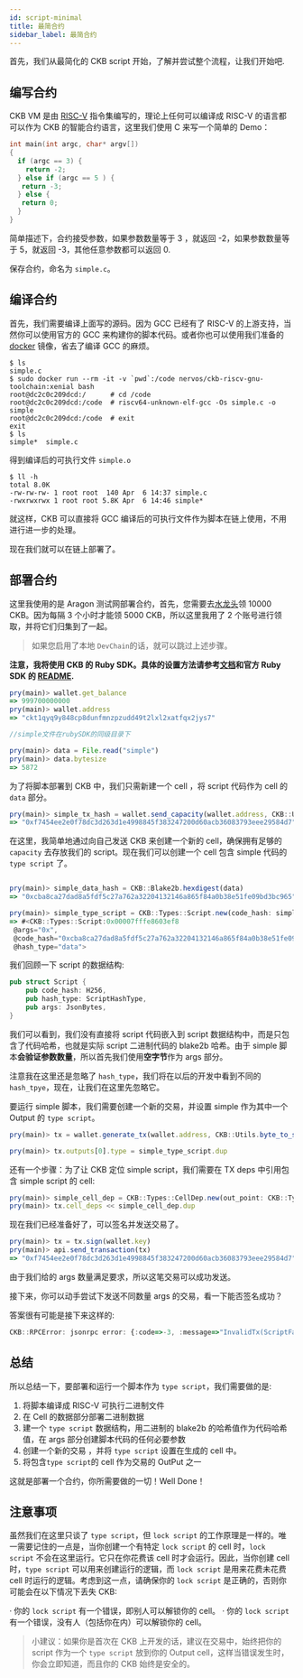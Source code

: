 ```yaml
---
id: script-minimal
title: 最简合约
sidebar_label: 最简合约
---
```


首先，我们从最简化的 CKB script 开始，了解并尝试整个流程，让我们开始吧.

## 编写合约

CKB VM 是由 [RISC-V](https://riscv.org/) 指令集编写的，理论上任何可以编译成 RISC-V 的语言都可以作为 CKB 的智能合约语言，这里我们使用 C 来写一个简单的 Demo：

```c
int main(int argc, char* argv[])
{
  if (argc == 3) {
    return -2;
  } else if (argc == 5 ) {
   return -3;
  } else {
   return 0;
  }
}
```

简单描述下，合约接受参数，如果参数数量等于 3 ，就返回 -2，如果参数数量等于 5，就返回 -3，其他任意参数都可以返回 0.

保存合约，命名为 `simple.c`。

## 编译合约

首先，我们需要编译上面写的源码。因为 GCC 已经有了 RISC-V 的上游支持，当然你可以使用官方的 GCC 来构建你的脚本代码。或者你也可以使用我们准备的 [docker](https://hub.docker.com/r/nervos/ckb-riscv-gnu-toolchain) 镜像，省去了编译 GCC 的麻烦。

```shell
$ ls
simple.c
$ sudo docker run --rm -it -v `pwd`:/code nervos/ckb-riscv-gnu-toolchain:xenial bash
root@dc2c0c209dcd:/      # cd /code
root@dc2c0c209dcd:/code  # riscv64-unknown-elf-gcc -Os simple.c -o simple
root@dc2c0c209dcd:/code  # exit
exit
$ ls
simple*  simple.c
```

得到编译后的可执行文件 `simple.o`

```shell
$ ll -h
total 8.0K
-rw-rw-rw- 1 root root  140 Apr  6 14:37 simple.c
-rwxrwxrwx 1 root root 5.8K Apr  6 14:46 simple*
```

就这样，CKB 可以直接将 GCC 编译后的可执行文件作为脚本在链上使用，不用进行进一步的处理。

现在我们就可以在链上部署了。

## 部署合约

这里我使用的是 Aragon 测试网部署合约，首先，您需要去[水龙头](https://faucet.nervos.org/)领 10000 CKB。因为每隔 3 个小时才能领 5000 CKB，所以这里我用了 2 个账号进行领取，并将它们归集到了一起。

> 如果您启用了本地 `DevChain`的话，就可以跳过上述步骤。

**注意，我将使用 CKB 的 Ruby SDK。具体的设置方法请参考[文档](/docs/docs/client/start/connect-client)和官方 Ruby SDK 的 [README](https://github.com/nervosnetwork/ckb-sdk-ruby/blob/develop/README.md).**

```js
pry(main)> wallet.get_balance
=> 999700000000
pry(main)> wallet.address
=> "ckt1qyq9y848cp8dunfmnzpzudd49t2lxl2xatfqx2jys7"

//simple文件在rubySDK的同级目录下

pry(main)> data = File.read("simple")
pry(main)> data.bytesize
=> 5872
```

为了将脚本部署到 CKB 中，我们只需新建一个 cell ，将 script 代码作为 cell 的 `data` 部分。

```js
pry(main)> simple_tx_hash = wallet.send_capacity(wallet.address, CKB::Utils.byte_to_shannon(6000), CKB::Utils.bin_to_hex(data),fee:6336)
=> "0xf7454ee2e0f78dc3d263d1e4998845f383247200d60acb36083793eee29584d7"
```

在这里，我简单地通过向自己发送 CKB 来创建一个新的 cell，确保拥有足够的 `capacity` 去存放我们的 script。现在我们可以创建一个 cell 包含 simple 代码的 `type script` 了。

```js

pry(main)> simple_data_hash = CKB::Blake2b.hexdigest(data)
=> "0xcba8ca27dad8a5fdf5c27a762a32204132146a865f84a0b38e51fe09bd3bc965"

pry(main)> simple_type_script = CKB::Types::Script.new(code_hash: simple_data_hash, args: "0x")
=> #<CKB::Types::Script:0x00007fffe8603ef8
 @args="0x",
 @code_hash="0xcba8ca27dad8a5fdf5c27a762a32204132146a865f84a0b38e51fe09bd3bc965",
 @hash_type="data">
```

我们回顾一下 script 的数据结构:

```rust
pub struct Script {
    pub code_hash: H256,
    pub hash_type: ScriptHashType,
    pub args: JsonBytes,
}
```

我们可以看到，我们没有直接将 script 代码嵌入到 script 数据结构中，而是只包含了代码哈希，也就是实际 script 二进制代码的 blake2b 哈希。由于 simple 脚本**会验证参数数量**，所以首先我们使用**空字节**作为 args 部分。

注意我在这里还是忽略了 `hash_type`，我们将在以后的开发中看到不同的 `hash_tpye`，现在，让我们在这里先忽略它。

要运行 simple 脚本，我们需要创建一个新的交易，并设置 simple 作为其中一个 Output 的 `type script`。

```js
pry(main)> tx = wallet.generate_tx(wallet.address, CKB::Utils.byte_to_shannon(1000), fee: 5000)

pry(main)> tx.outputs[0].type = simple_type_script.dup
```

还有一个步骤：为了让 CKB 定位 simple script，我们需要在 TX deps 中引用包含 simple script 的 cell:

```js
pry(main)> simple_cell_dep = CKB::Types::CellDep.new(out_point: CKB::Types::OutPoint.new(tx_hash: simple_tx_hash, index: 0))
pry(main)> tx.cell_deps << simple_cell_dep.dup

```

现在我们已经准备好了，可以签名并发送交易了。

```js
pry(main)> tx = tx.sign(wallet.key)
pry(main)> api.send_transaction(tx)
=> "0xf7454ee2e0f78dc3d263d1e4998845f383247200d60acb36083793eee29584d7"
```

由于我们给的 args 数量满足要求，所以这笔交易可以成功发送。

接下来，你可以动手尝试下发送不同数量 args 的交易，看一下能否签名成功？

答案很有可能是接下来这样的:

```js
CKB::RPCError: jsonrpc error: {:code=>-3, :message=>"InvalidTx(ScriptFailure(ValidationFailure(-3)))"}
```

## 总结

所以总结一下，要部署和运行一个脚本作为 `type script`，我们需要做的是:

1. 将脚本编译成 RISC-V 可执行二进制文件
2. 在 Cell 的数据部分部署二进制数据
3. 建一个 `type script` 数据结构，用二进制的 blake2b 的哈希值作为代码哈希值，在 args 部分创建脚本代码的任何必要参数
4. 创建一个新的交易 ，并将 `type script` 设置在生成的 cell 中。
5. 将包含`type script`的 cell 作为交易的 OutPut 之一


这就是部署一个合约，你所需要做的一切！Well Done！

## 注意事项

虽然我们在这里只谈了 `type script`，但 `lock script` 的工作原理是一样的。唯一需要记住的一点是，当你创建一个有特定 `lock script` 的 cell 时，`lock script` 不会在这里运行。它只在你花费该 cell 时才会运行。因此，当你创建 cell 时，`type script` 可以用来创建运行的逻辑，而 `lock script` 是用来花费未花费 cell 时运行的逻辑。考虑到这一点，请确保你的 `lock script` 是正确的，否则你可能会在以下情况下丢失 CKB:

· 你的 `lock script` 有一个错误，即别人可以解锁你的 cell。
· 你的 `lock script` 有一个错误，没有人（包括你在内）可以解锁你的 cell。

>小建议：如果你是首次在 CKB 上开发的话，建议在交易中，始终把你的 script 作为一个 `type script` 放到你的 Output cell，这样当错误发生时，你会立即知道，而且你的 CKB 始终是安全的。
